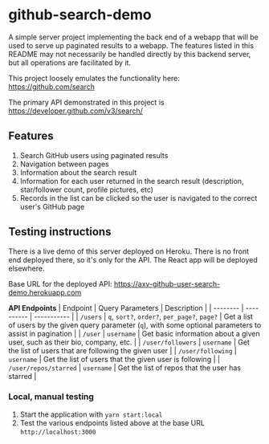 # github-search-demo

A simple server project implementing the back end of a webapp that will be used to serve up paginated results to a webapp. The features listed in this README may not necessarily be handled directly by this backend server, but all operations are facilitated by it.

This project loosely emulates the functionality here: https://github.com/search

The primary API demonstrated in this project is https://developer.github.com/v3/search/

## Features
1. Search GitHub users using paginated results
2. Navigation between pages
3. Information about the search result
4. Information for each user returned in the search result (description, star/follower count, profile pictures, etc)
5. Records in the list can be clicked so the user is navigated to the correct user's GitHub page

## Testing instructions
There is a live demo of this server deployed on Heroku. There is no front end deployed there, so it's only for the API. The React app will be deployed elsewhere.

Base URL for the deployed API: https://axv-github-user-search-demo.herokuapp.com

**API Endpoints**
| Endpoint | Query Parameters | Description |
| -------- | ---------- | ----------- |
| `/users` | `q`, `sort?`, `order?`, `per_page?`, `page?` | Get a list of users by the given query parameter (`q`), with some optional parameters to assist in pagination |
| `/user` | `username` | Get basic information about a given user, such as their bio, company, etc. |
| `/user/followers` | `username` | Get the list of users that are following the given user |
| `/user/following` | `username` | Get the list of users that the given user is following |
| `/user/repos/starred` | `username` | Get the list of repos that the user has starred |

### Local, manual testing
1. Start the application with `yarn start:local`
2. Test the various endpoints listed above at the base URL `http://localhost:3000`
